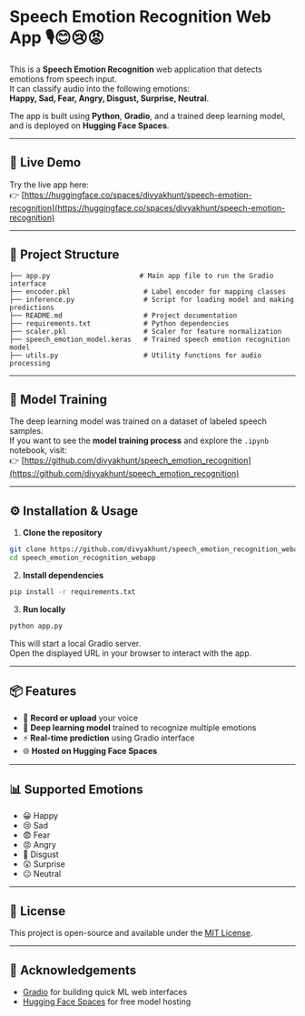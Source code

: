 # Speech Emotion Recognition Web App 🎙️😊😢😡

This is a **Speech Emotion Recognition** web application that detects emotions from speech input.  
It can classify audio into the following emotions:  
**Happy, Sad, Fear, Angry, Disgust, Surprise, Neutral**.

The app is built using **Python**, **Gradio**, and a trained deep learning model, and is deployed on **Hugging Face Spaces**.

---

## 🚀 Live Demo
Try the live app here:  
👉 [https://huggingface.co/spaces/divyakhunt/speech-emotion-recognition](https://huggingface.co/spaces/divyakhunt/speech-emotion-recognition)

---

## 📂 Project Structure

```
├── app.py                      # Main app file to run the Gradio interface
├── encoder.pkl                  # Label encoder for mapping classes
├── inference.py                 # Script for loading model and making predictions
├── README.md                    # Project documentation
├── requirements.txt             # Python dependencies
├── scaler.pkl                   # Scaler for feature normalization
├── speech_emotion_model.keras   # Trained speech emotion recognition model
├── utils.py                     # Utility functions for audio processing
```

---

## 🧠 Model Training  
The deep learning model was trained on a dataset of labeled speech samples.  
If you want to see the **model training process** and explore the `.ipynb` notebook, visit:  
👉 [https://github.com/divyakhunt/speech_emotion_recognition](https://github.com/divyakhunt/speech_emotion_recognition)

---

## ⚙️ Installation & Usage

1. **Clone the repository**
```bash
git clone https://github.com/divyakhunt/speech_emotion_recognition_webapp.git
cd speech_emotion_recognition_webapp
```

2. **Install dependencies**
```bash
pip install -r requirements.txt
```

3. **Run locally**
```bash
python app.py
```
This will start a local Gradio server.  
Open the displayed URL in your browser to interact with the app.

---

## 📦 Features

- 🎤 **Record or upload** your voice
- 🧠 **Deep learning model** trained to recognize multiple emotions
- ⚡ **Real-time prediction** using Gradio interface
- 🌐 **Hosted on Hugging Face Spaces**

---

## 📊 Supported Emotions
- 😀 Happy  
- 😢 Sad  
- 😨 Fear  
- 😡 Angry  
- 🤢 Disgust  
- 😲 Surprise  
- 😐 Neutral  

---

## 📜 License
This project is open-source and available under the [MIT License](LICENSE).

---

## 🙌 Acknowledgements
- [Gradio](https://www.gradio.app/) for building quick ML web interfaces
- [Hugging Face Spaces](https://huggingface.co/spaces) for free model hosting
